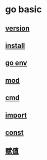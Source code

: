 # go basic

## [version](go-version.md)

## [install](go-install.md)

## [go env](go-env.md)

## [mod](go-mod.md)

## [cmd](go-cmd.md)

## [import](go-import.md)

## [const](go-const.md)

## [赋值](go-assignment.md)